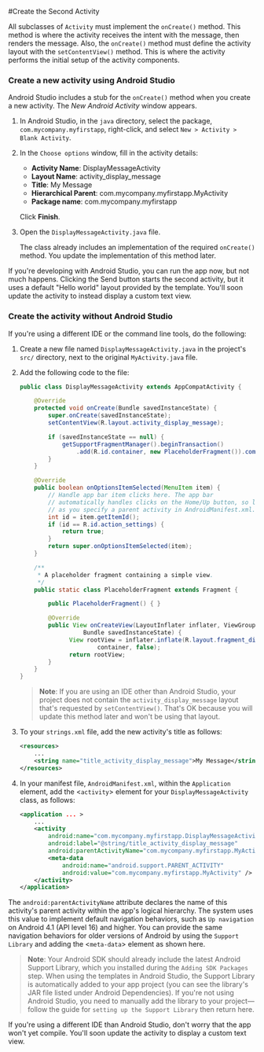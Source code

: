 #Create the Second Activity

All subclasses of `Activity` must implement the `onCreate()` method. This method is where the activity receives the intent with the message, then renders the message. Also, the `onCreate()` method must define the activity layout with the `setContentView()` method. This is where the activity performs the initial setup of the activity components.

### Create a new activity using Android Studio

Android Studio includes a stub for the `onCreate()` method when you create a new activity. The *New Android Activity* window appears.

1.  In Android Studio, in the `java` directory, select the package, `com.mycompany.myfirstapp`, right-click, and select `New > Activity > Blank Activity`.

2.  In the `Choose options` window, fill in the activity details:

    * **Activity Name**: DisplayMessageActivity
    * **Layout Name**: activity_display_message
    * **Title**: My Message
    * **Hierarchical Parent**: com.mycompany.myfirstapp.MyActivity
    * **Package name**: com.mycompany.myfirstapp

    Click **Finish**.

3.  Open the `DisplayMessageActivity.java` file.

    The class already includes an implementation of the required `onCreate()` method. You update the implementation of this method later.

If you're developing with Android Studio, you can run the app now, but not much happens. Clicking the Send button starts the second activity, but it uses a default "Hello world" layout provided by the template. You'll soon update the activity to instead display a custom text view.

### Create the activity without Android Studio

If you're using a different IDE or the command line tools, do the following:

1.  Create a new file named `DisplayMessageActivity.java` in the project's `src/` directory, next to the original `MyActivity.java` file.

2.  Add the following code to the file:

    ```java
    public class DisplayMessageActivity extends AppCompatActivity {

        @Override
        protected void onCreate(Bundle savedInstanceState) {
            super.onCreate(savedInstanceState);
            setContentView(R.layout.activity_display_message);

            if (savedInstanceState == null) {
                getSupportFragmentManager().beginTransaction()
                    .add(R.id.container, new PlaceholderFragment()).commit();
            }
        }

        @Override
        public boolean onOptionsItemSelected(MenuItem item) {
            // Handle app bar item clicks here. The app bar
            // automatically handles clicks on the Home/Up button, so long
            // as you specify a parent activity in AndroidManifest.xml.
            int id = item.getItemId();
            if (id == R.id.action_settings) {
                return true;
            }
            return super.onOptionsItemSelected(item);
        }

        /**
         * A placeholder fragment containing a simple view.
         */
        public static class PlaceholderFragment extends Fragment {

            public PlaceholderFragment() { }

            @Override
            public View onCreateView(LayoutInflater inflater, ViewGroup container,
                      Bundle savedInstanceState) {
                  View rootView = inflater.inflate(R.layout.fragment_display_message,
                          container, false);
                  return rootView;
            }
        }
    }
    ```

    >**Note**: If you are using an IDE other than Android Studio, your project does not contain the `activity_display_message` layout that's requested by `setContentView()`. That's OK because you will update this method later and won't be using that layout.

3.  To your `strings.xml` file, add the new activity's title as follows:

    ```xml
    <resources>
        ...
        <string name="title_activity_display_message">My Message</string>
    </resources>
    ```

4.  In your manifest file, `AndroidManifest.xml`, within the `Application` element, add the <`activity`> element for your `DisplayMessageActivity` class, as follows:

    ```xml
    <application ... >
        ...
        <activity
            android:name="com.mycompany.myfirstapp.DisplayMessageActivity"
            android:label="@string/title_activity_display_message"
            android:parentActivityName="com.mycompany.myfirstapp.MyActivity" >
            <meta-data
                android:name="android.support.PARENT_ACTIVITY"
                android:value="com.mycompany.myfirstapp.MyActivity" />
        </activity>
    </application>
    ```

The `android:parentActivityName` attribute declares the name of this activity's parent activity within the app's logical hierarchy. The system uses this value to implement default navigation behaviors, such as `Up navigation` on Android 4.1 (API level 16) and higher. You can provide the same navigation behaviors for older versions of Android by using the `Support Library` and adding the <`meta-data`> element as shown here.

>**Note**: Your Android SDK should already include the latest Android Support Library, which you installed during the `Adding SDK Packages` step. When using the templates in Android Studio, the Support Library is automatically added to your app project (you can see the library's JAR file listed under Android Dependencies). If you're not using Android Studio, you need to manually add the library to your project—follow the guide for `setting up the Support Library` then return here.

If you're using a different IDE than Android Studio, don't worry that the app won't yet compile. You'll soon update the activity to display a custom text view.